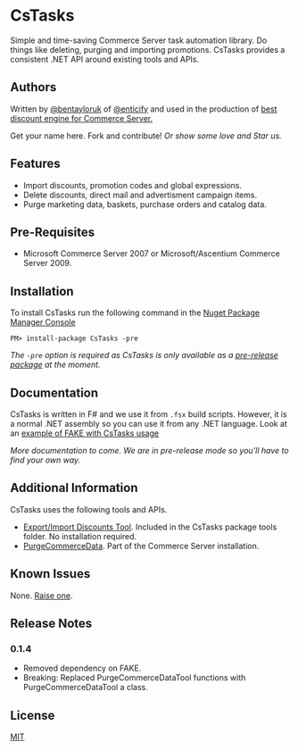 # CsTasks

Simple and time-saving Commerce Server task automation library.  Do things like deleting, purging and importing promotions.  CsTasks provides a consistent .NET API around existing tools and APIs.  

## Authors

Written by [@bentayloruk](http://twitter.com/bentayloruk) of [@enticify](http://twitter.com/enticify) and used in the production of [best discount engine for Commerce Server.](http://www.enticify.com/)

Get your name here.  Fork and contribute!  *Or show some love and Star us.*

## Features

* Import discounts, promotion codes and global expressions.
* Delete discounts, direct mail and advertisment campaign items.
* Purge marketing data, baskets, purchase orders and catalog data.

## Pre-Requisites

* Microsoft Commerce Server 2007 or Microsoft/Ascentium Commerce Server 2009.

## Installation

To install CsTasks run the following command in the [Nuget Package Manager Console](http://docs.nuget.org/docs/start-here/using-the-package-manager-console)

`PM> install-package CsTasks -pre`
 
*The `-pre` option is required as CsTasks is only available as a [pre-release package](http://nuget.codeplex.com/wikipage?title=Pre-Release%20Packages) at the moment.*

## Documentation

CsTasks is written in F# and we use it from `.fsx` build scripts.  However, it is a normal .NET assembly so you can use it from any .NET language.  Look at an [example of FAKE with CsTasks usage](https://github.com/enticify/CsTasks/blob/master/src/Enticify.CsTasks/ResetDiscounts.fsx)

*More documentation to come.  We are in pre-release mode so you'll have to find your own way.*

## Additional Information

CsTasks uses the following tools and APIs.  

* [Export/Import Discounts Tool](http://archive.msdn.microsoft.com/ExportImportDiscount).  Included in the CsTasks package tools folder.  No installation required.
* [PurgeCommerceData](http://msdn.microsoft.com/en-us/library/cc515165.aspx#PurgeCommerceData).  Part of the Commerce Server installation.

## Known Issues

None.  [Raise one](https://github.com/enticify/CsTasks/issues).

## Release Notes

### 0.1.4

* Removed dependency on FAKE.
* Breaking:  Replaced PurgeCommerceDataTool functions with PurgeCommerceDataTool a class.

## License

[MIT](https://github.com/enticify/CsSpy/blob/master/LICENSE.md)
